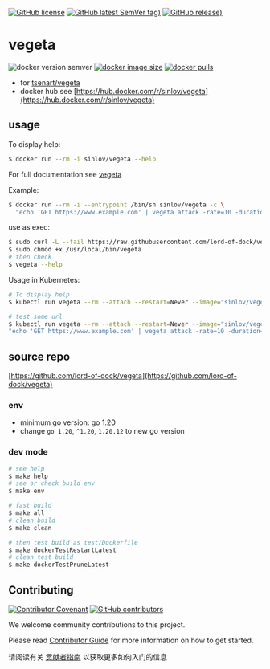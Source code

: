 [![GitHub license](https://img.shields.io/github/license/lord-of-dock/vegeta)](https://github.com/lord-of-dock/vegeta)
[![GitHub latest SemVer tag)](https://img.shields.io/github/v/tag/lord-of-dock/vegeta)](https://github.com/lord-of-dock/vegeta/tags)
[![GitHub release)](https://img.shields.io/github/v/release/lord-of-dock/vegeta)](https://github.com/lord-of-dock/vegeta/releases)

# vegeta

![docker version semver](https://img.shields.io/docker/v/sinlov/vegeta?sort=semver)
[![docker image size](https://img.shields.io/docker/image-size/sinlov/vegeta)](https://hub.docker.com/r/sinlov/vegeta)
[![docker pulls](https://img.shields.io/docker/pulls/sinlov/vegeta)](https://hub.docker.com/r/sinlov/vegeta/tags?page=1&ordering=last_updated)

- for [tsenart/vegeta](https://github.com/tsenart/vegeta)
- docker hub see [https://hub.docker.com/r/sinlov/vegeta](https://hub.docker.com/r/sinlov/vegeta)

## usage

To display help:

```bash
$ docker run --rm -i sinlov/vegeta --help
```

For full documentation see [vegeta](https://github.com/tsenart/vegeta)

Example:

```bash
$ docker run --rm -i --entrypoint /bin/sh sinlov/vegeta -c \
  "echo 'GET https://www.example.com' | vegeta attack -rate=10 -duration=30s | tee results.bin | vegeta report"
```

use as exec:

```bash
$ sudo curl -L --fail https://raw.githubusercontent.com/lord-of-dock/vegeta/main/run.sh -o /usr/local/bin/vegeta
$ sudo chmod +x /usr/local/bin/vegeta
# then check
$ vegeta --help
```

Usage in Kubernetes:

```bash
# To display help
$ kubectl run vegeta --rm --attach --restart=Never --image="sinlov/vegeta" -- --help

# test some url
$ kubectl run vegeta --rm --attach --restart=Never --image="sinlov/vegeta" -- sh -c \
"echo 'GET https://www.example.com' | vegeta attack -rate=10 -duration=30s | tee results.bin | vegeta report"
```

## source repo

[https://github.com/lord-of-dock/vegeta](https://github.com/lord-of-dock/vegeta)

### env

- minimum go version: go 1.20
- change `go 1.20`, `^1.20`, `1.20.12` to new go version

### dev mode

```bash
# see help
$ make help
# see or check build env
$ make env

# fast build
$ make all
# clean build
$ make clean

# then test build as test/Dockerfile
$ make dockerTestRestartLatest
# clean test build
$ make dockerTestPruneLatest
```

## Contributing

[![Contributor Covenant](https://img.shields.io/badge/contributor%20covenant-v1.4-ff69b4.svg)](.github/CONTRIBUTING_DOC/CODE_OF_CONDUCT.md)
[![GitHub contributors](https://img.shields.io/github/contributors/lord-of-dock/vegeta)](https://github.com/lord-of-dock/vegeta/graphs/contributors)

We welcome community contributions to this project.

Please read [Contributor Guide](.github/CONTRIBUTING_DOC/CONTRIBUTING.md) for more information on how to get started.

请阅读有关 [贡献者指南](.github/CONTRIBUTING_DOC/zh-CN/CONTRIBUTING.md) 以获取更多如何入门的信息
